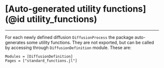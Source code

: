 # [Auto-generated utility functions](@id utility_functions)
******
For each newly defined diffusion `DiffusionProcess` the package auto-generates some utility functions. They are not exported, but can be called by accessing through `DiffusionDefinition` module. These are:
```@autodocs
Modules = [DiffusionDefinition]
Pages = ["standard_functions.jl"]
```

